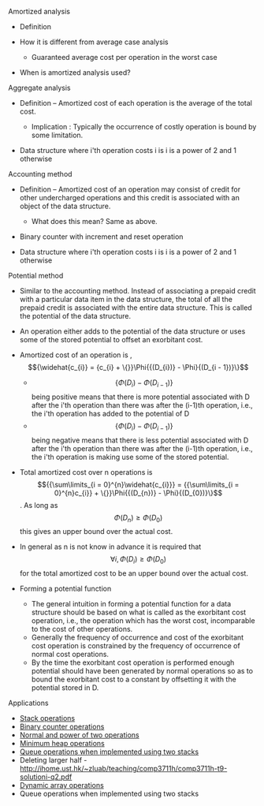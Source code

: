Amortized analysis

- Definition

- How it is different from average case analysis

  - Guaranteed average cost per operation in the worst case

- When is amortized analysis used?

Aggregate analysis

- Definition – Amortized cost of each operation is the average of the
  total cost.

  - Implication : Typically the occurrence of costly operation is bound
    by some limitation.

- Data structure where i'th operation costs i is i is a power of 2 and 1
  otherwise

Accounting method

- Definition – Amortized cost of an operation may consist of credit for
  other undercharged operations and this credit is associated with an
  object of the data structure.

  - What does this mean? Same as above.

- Binary counter with increment and reset operation

- Data structure where i'th operation costs i is i is a power of 2 and 1
  otherwise

Potential method

- Similar to the accounting method. Instead of associating a prepaid
  credit with a particular data item in the data structure, the total of
  all the prepaid credit is associated with the entire data structure.
  This is called the potential of the data structure.

- An operation either adds to the potential of the data structure or
  uses some of the stored potential to offset an exorbitant cost.

- Amortized cost of an operation is ,
  $${\widehat{c_{i}} = {c_{i} + \{}}\Phi{{(D_{i})} - \Phi}{(D_{i - 1})}\}$$

  - $$\{\Phi{{(D_{i})} - \Phi}{(D_{i - 1})}\}$$being positive means that
    there is more potential associated with D after the i'th operation
    than there was after the (i-1)th operation, i.e., the i'th operation
    has added to the potential of D
  - $$\{\Phi{{(D_{i})} - \Phi}{(D_{i - 1})}\}$$ being negative means
    that there is less potential associated with D after the i'th
    operation than there was after the (i-1)th operation, i.e., the i'th
    operation is making use some of the stored potential.

- Total amortized cost over n operations is
  $${{\sum\limits_{i = 0}^{n}\widehat{c_{i}}} = {{\sum\limits_{i = 0}^{n}c_{i}} + \{}}\Phi{{(D_{n})} - \Phi}{(D_{0})}\}$$.
  As long as $$\Phi{{(D_{n})} \geq \Phi}{(D_{0})}$$this gives an upper
  bound over the actual cost.

- In general as n is not know in advance it is required that
  $$\forall i,\Phi{{(D_{i})} \geq \Phi}{(D_{0})}$$ for the total
  amortized cost to be an upper bound over the actual cost.

- Forming a potential function

  - The general intuition in forming a potential function for a data
    structure should be based on what is called as the exorbitant cost
    operation, i.e., the operation which has the worst cost,
    incomparable to the cost of other operations.
  - Generally the frequency of occurrence and cost of the exorbitant
    cost operation is constrained by the frequency of occurrence of
    normal cost operations.
  - By the time the exorbitant cost operation is performed enough
    potential should have been generated by normal operations so as to
    bound the exorbitant cost to a constant by offsetting it with the
    potential stored in D.

Applications

- [Stack
  operations](../../../Academic/Programming,%20Data%20Structures%20and%20Algorithms/Notes/Amortized%20analysis%20of%20stack%20operations.odt)
- [Binary counter
  operations](Amortized%20analysis%20of%20Binary%20Counter%20operations.odt)
- [Normal and power of two
  operations](Amortized%20analysis%20of%20a%20data%20structure%20with%20normal%20and%20power-of-two%20operations.odt)
- [Minimum heap
  operations](Amortized%20Analysis%20of%20Min-Heap%20operations.odt)
- [Queue
  ](Amortized%20analysis%20of%20queue%20operations%20when%20implemented%20using%20two%20stacks.odt)[operations
  when
  ](Amortized%20analysis%20of%20queue%20operations%20when%20implemented%20using%20two%20stacks.odt)[implement](Amortized%20analysis%20of%20queue%20operations%20when%20implemented%20using%20two%20stacks.odt)[ed](Amortized%20analysis%20of%20queue%20operations%20when%20implemented%20using%20two%20stacks.odt)[
  using two
  stacks](Amortized%20analysis%20of%20queue%20operations%20when%20implemented%20using%20two%20stacks.odt)
- Deleting larger half -
  http://ihome.ust.hk/~zluab/teaching/comp3711h/comp3711h-t9-solutioni-q2.pdf
- [Dynamic array
  operations](Amortized%20analysis%20of%20the%20resizing%20operations%20on%20a%20dynamic%20table.odt)
- Queue operations when implemented using two stacks
